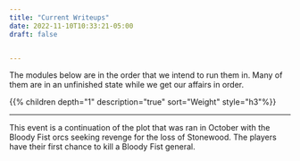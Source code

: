 ```yaml
---
title: "Current Writeups"
date: 2022-11-10T10:33:21-05:00
draft: false


---
```


The modules below are in the order that we intend to run them in. Many of them are in an unfinished state while we get our affairs in order. 

{{% children depth="1" description="true"  sort="Weight" style="h3"%}}

---

This event is a continuation of the plot that was ran in October with the Bloody Fist orcs seeking revenge for the loss of Stonewood. The players have their first chance to kill a Bloody Fist general.
